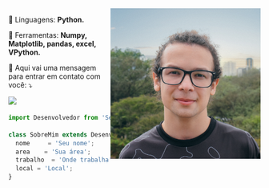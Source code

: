<img src="https://github.com/levycamoes/levycamoes/blob/main/me.jpg" min-width="300px" max-width="300px" width="300px" align="right" alt="Computador iuriCode">

<p align="left"> 
</p>

<p align="left">
  🦄 Linguagens: <strong>Python.</strong>
</p>

<p align="left">
  💼 Ferramentas: <strong>Numpy, Matplotlib, pandas, excel, VPython.</strong>
</p>

<p align="left">
  💌 Aqui vai uma mensagem para entrar em contato com você: ⤵️
</p>

<p align="left">

  <a href="#" alt="Linkedin">
  <img src="https://img.shields.io/badge/-Linkedin-0e76a8?style=flat-square&logo=Linkedin&logoColor=white&link=https://www.linkedin.com/in/rafael-levy-cam%C3%B5es-b533b5211/" /></a>

</p>  

```js
import Desenvolvedor from 'SeuNick';

class SobreMim extends Desenvolvedor {
  nome     = 'Seu nome';
  area    = 'Sua área';
  trabalho  = 'Onde trabalha';
  local = 'Local';
} 
```
